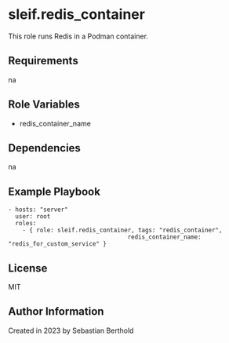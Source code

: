 # sleif.redis_container

This role runs Redis in a Podman container.

## Requirements

na

## Role Variables

- redis_container_name

## Dependencies

na

## Example Playbook

    - hosts: "server"
      user: root
      roles:
        - { role: sleif.redis_container, tags: "redis_container",
                                      redis_container_name: "redis_for_custom_service" }

## License

MIT

## Author Information

Created in 2023 by Sebastian Berthold
